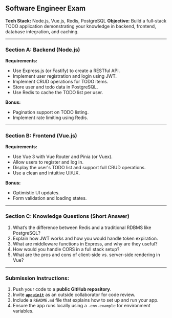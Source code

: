 ## Software Engineer Exam

**Tech Stack:** Node.js, Vue.js, Redis, PostgreSQL
**Objective:** Build a full-stack TODO application demonstrating your knowledge in backend, frontend, database integration, and caching.

---

### Section A: Backend (Node.js)

**Requirements:**
- Use Express.js (or Fastify) to create a RESTful API.
- Implement user registration and login using JWT.
- Implement CRUD operations for TODO items.
- Store user and todo data in PostgreSQL.
- Use Redis to cache the TODO list per user.

**Bonus:**
- Pagination support on TODO listing.
- Implement rate limiting using Redis.

---

### Section B: Frontend (Vue.js)

**Requirements:**
- Use Vue 3 with Vue Router and Pinia (or Vuex).
- Allow users to register and log in.
- Display the user's TODO list and support full CRUD operations.
- Use a clean and intuitive UI/UX.

**Bonus:**
- Optimistic UI updates.
- Form validation and loading states.

---

### Section C: Knowledge Questions (Short Answer)

1. What’s the difference between Redis and a traditional RDBMS like PostgreSQL?
2. Explain how JWT works and how you would handle token expiration.
3. What are middleware functions in Express, and why are they useful?
4. How would you handle CORS in a full stack setup?
5. What are the pros and cons of client-side vs. server-side rendering in Vue?

---

### Submission Instructions:

1. Push your code to a **public GitHub repository**.
2. Invite [**`apquinit`**](https://github.com/apquinit) as an outside collaborator for code review.
3. Include a `README.md` file that explains how to set up and run your app.
4. Ensure the app runs locally using a `.env.example` for environment variables.

